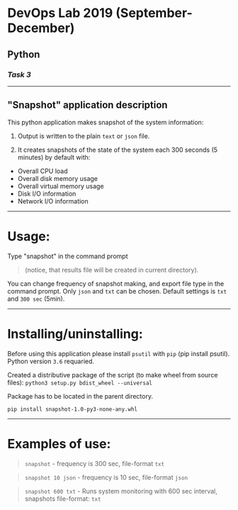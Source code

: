 # **DevOps Lab 2019 (September-December)**
## Python
### *Task 3*

***

## "Snapshot" application description
This python application makes snapshot of the system information:

1. Output is written to the plain `text` or `json` file.

2. It creates snapshots of the state of the system each 300 seconds (5 minutes) by default with:

- Overall CPU load
- Overall disk memory usage
- Overall virtual memory usage
- Disk I/O information
- Network I/O information
***
# Usage:

  Type "snapshot" in the command prompt
  >(notice, that results file will be created in current directory).

You can change frequency of snapshot making, and export file type in the command prompt. Only `json` and `txt` can be chosen. Default settings is `txt` and `300 sec` (5min).

***
# Installing/uninstalling:

  Before using this application please install `psutil` with `pip` (pip install psutil). Python version `3.6` requaried.

Created a distributive package of the script (to make wheel from source files):
`python3 setup.py bdist_wheel --universal`

Package has to be located in the parent directory.

`pip install snapshot-1.0-py3-none-any.whl`
***
# Examples of use:
> `snapshot` - frequency is 300 sec, file-format `txt`

> `snapshot 10 json` - frequency is 10 sec, file-format `json`

> `snapshot 600 txt` - Runs system monitoring with 600 sec interval, snapshots file-format: `txt`
